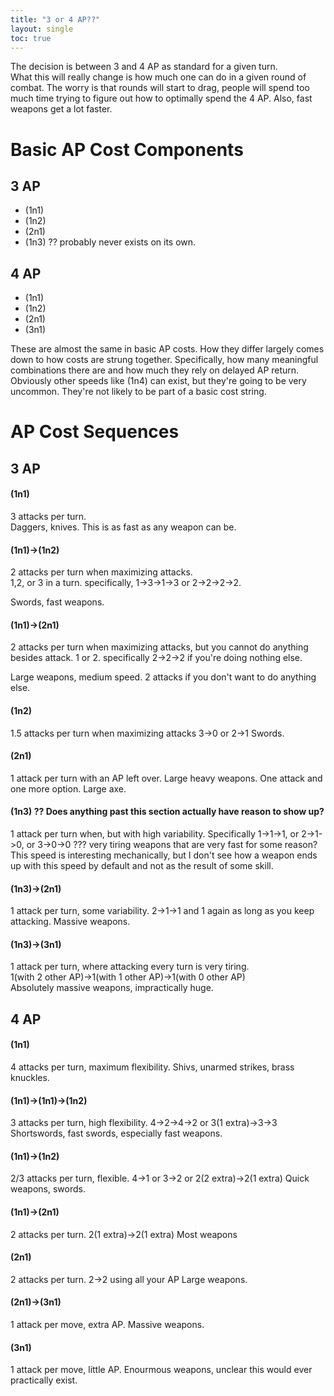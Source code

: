 ```yaml
---
title: "3 or 4 AP??"
layout: single
toc: true
---
```


The decision is between 3 and 4 AP as standard for a given turn.  
What this will really change is how much one can do in a given round of combat. The worry is that rounds will start to drag, people will spend too much time trying to figure out how to optimally spend the 4 AP. Also, fast weapons get a lot faster.

# Basic AP Cost Components

## 3 AP
 
- (1n1)
- (1n2)
- (2n1)
- (1n3) ?? probably never exists on its own.

## 4 AP

- (1n1) 
- (1n2)
- (2n1)
- (3n1)
  
These are almost the same in basic AP costs. How they differ largely comes down to how costs are strung together. Specifically, how many meaningful combinations there are and how much they rely on delayed AP return.  
Obviously other speeds like (1n4) can exist, but they're going to be very uncommon. They're not likely to be part of a basic cost string.

# AP Cost Sequences

## 3 AP

#### (1n1)

3 attacks per turn.  
Daggers, knives. This is as fast as any weapon can be.

#### (1n1)->(1n2)

2 attacks per turn when maximizing attacks.  
1,2, or 3 in a turn. specifically, 1->3->1->3 or 2->2->2->2.  

Swords, fast weapons.

#### (1n1)->(2n1)

2 attacks per turn when maximizing attacks, but you cannot do anything besides attack.
1 or 2. specifically 2->2->2 if you're doing nothing else.

Large weapons, medium speed. 2 attacks if you don't want to do anything else.

#### (1n2)

1.5 attacks per turn when maximizing attacks
3->0 or 2->1
Swords.

#### (2n1)

1 attack per turn with an AP left over.
Large heavy weapons. One attack and one more option.
Large axe.

#### (1n3) ?? Does anything past this section actually have reason to show up?

1 attack per turn when, but with high variability.
Specifically 1->1->1, or 2->1->0, or 3->0->0
??? very tiring weapons that are very fast for some reason? This speed is interesting mechanically, but I don't see how a weapon ends up with this speed by default and not as the result of some skill.

#### (1n3)->(2n1)
1 attack per turn, some variability.
2->1->1 and 1 again as long as you keep attacking.
Massive weapons.

#### (1n3)->(3n1)

1 attack per turn, where attacking every turn is very tiring.  
1(with 2 other AP)->1(with 1 other AP)->1(with 0 other AP)  
Absolutely massive weapons, impractically huge.

## 4 AP

#### (1n1)

4 attacks per turn, maximum flexibility.
Shivs, unarmed strikes, brass knuckles.

#### (1n1)->(1n1)->(1n2)

3 attacks per turn, high flexibility.
4->2->4->2 or 3(1 extra)->3->3
Shortswords, fast swords, especially fast weapons.

#### (1n1)->(1n2)

2/3 attacks per turn, flexible.
4->1 or 3->2 or 2(2 extra)->2(1 extra)
Quick weapons, swords.

#### (1n1)->(2n1)

2 attacks per turn.
2(1 extra)->2(1 extra)
Most weapons

#### (2n1)

2 attacks per turn.
2->2 using all your AP
Large weapons.

#### (2n1)->(3n1)

1 attack per move, extra AP.
Massive weapons.

#### (3n1)

1 attack per move, little AP.
Enourmous weapons, unclear this would ever practically exist.